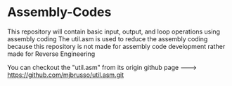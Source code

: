 # Assembly-Codes
This repository will contain basic input, output, and loop operations using assembly coding
The util.asm is used to reduce the assembly coding because this repository is not made for assembly code development rather made for Reverse Engineering


You can checkout the "util.asm" from its origin github page ---> https://github.com/mjbrusso/util.asm.git
